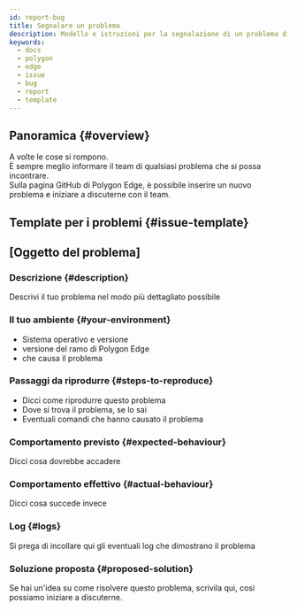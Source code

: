```yaml
---
id: report-bug
title: Segnalare un problema
description: Modello e istruzioni per la segnalazione di un problema di Polygon Edge.
keywords:
  - docs
  - polygon
  - edge
  - issue
  - bug
  - report
  - template
---
```


## Panoramica {#overview}

A volte le cose si rompono. <br />È sempre meglio informare il team di qualsiasi problema che si possa incontrare.<br /> Sulla pagina GitHub di Polygon Edge, è possibile inserire un nuovo problema e iniziare a discuterne con il team.

## Template per i problemi {#issue-template}

## [Oggetto del problema]

### Descrizione {#description}

Descrivi il tuo problema nel modo più dettagliato possibile

### Il tuo ambiente {#your-environment}

* Sistema operativo e versione
* versione del ramo di Polygon Edge
* che causa il problema

### Passaggi da riprodurre {#steps-to-reproduce}

* Dicci come riprodurre questo problema <br />
* Dove si trova il problema, se lo sai <br />
* Eventuali comandi che hanno causato il problema

### Comportamento previsto {#expected-behaviour}

Dicci cosa dovrebbe accadere

### Comportamento effettivo {#actual-behaviour}

Dicci cosa succede invece

### Log {#logs}

Si prega di incollare qui gli eventuali log che dimostrano il problema

### Soluzione proposta {#proposed-solution}

Se hai un'idea su come risolvere questo problema, scrivila qui, così possiamo iniziare a discuterne.